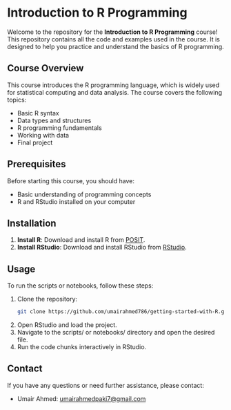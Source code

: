 # Introduction to R Programming

Welcome to the repository for the **Introduction to R Programming** course! This repository contains all the code and examples used in the course. It is designed to help you practice and understand the basics of R programming.

## Course Overview

This course introduces the R programming language, which is widely used for statistical computing and data analysis. The course covers the following topics:

- Basic R syntax
- Data types and structures
- R programming fundamentals
- Working with data
- Final project

## Prerequisites

Before starting this course, you should have:

- Basic understanding of programming concepts
- R and RStudio installed on your computer

## Installation

1. **Install R**: Download and install R from [POSIT](https://posit.co/download/rstudio-desktop/).
2. **Install RStudio**: Download and install RStudio from [RStudio](https://posit.co/download/rstudio-desktop/).

## Usage

To run the scripts or notebooks, follow these steps:

1. Clone the repository:
   ```sh
   git clone https://github.com/umairahmed786/getting-started-with-R.git

2. Open RStudio and load the project.
3. Navigate to the scripts/ or notebooks/ directory and open the desired file.
4. Run the code chunks interactively in RStudio.

## Contact

If you have any questions or need further assistance, please contact:

- Umair Ahmed: umairahmedpaki7@gmail.com
